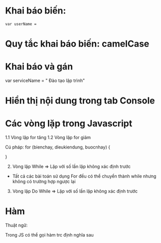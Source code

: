 # Khai báo biến:

    var userName =

# Quy tắc khai báo biến: camelCase

# Khai báo và gán

var serviceName = " Đào tạo lập trình"

# Hiển thị nội dung trong tab Console

# Các vòng lặp trong Javascript

1.1 Vòng lặp for tăng
1.2 Vòng lặp for giảm

Cú pháp:
for (bienchay, dieukiendung, buocnhay) {

}

2.  Vòng lặp While
    => Lặp với số lần lặp không xác định trước

- Tất cả các bài toán sử dụng For đều có thể chuyển thành while nhưng không có trường hợp ngược lại

3.  Vòng lặp Do While
    => Lặp với số lần lặp không xác định trước

# Hàm

Thuật ngữ:

Trong JS có thể gọi hàm trc định nghĩa sau
